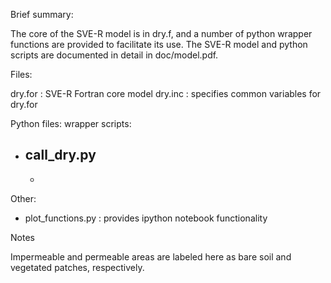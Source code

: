Brief summary:

The core of the SVE-R model is in dry.f, and a number of python wrapper functions are provided to facilitate its use.  The SVE-R model and python scripts are documented in detail in doc/model.pdf.

Files:

dry.for  : SVE-R Fortran core model
dry.inc  : specifies common variables for dry.for


Python files:
wrapper scripts:
- call\_dry.py
  - 
	- 
Other:
- plot\_functions.py  : provides ipython notebook functionality




Notes

Impermeable and permeable areas are labeled here as bare soil and vegetated patches, respectively.


